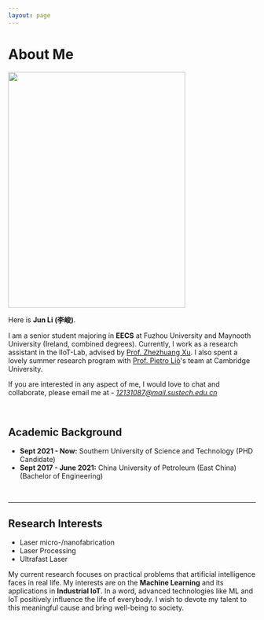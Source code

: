 ```yaml
---
layout: page
---
```


# About Me

<img src="https://junli.com/junli.jpg" class="floatpic" width="360" height="480">

Here is **Jun Li (李峻)**.

I am a senior student majoring in **EECS** at Fuzhou University and Maynooth University (Ireland, combined degrees). Currently, I work as a research assistant in the IIoT-Lab, advised by [Prof. Zhezhuang Xu](https://www.researchgate.net/profile/Zhezhuang-Xu). I also spent a lovely summer research program with [Prof. Pietro Liò](https://www.cl.cam.ac.uk/~pl219/)'s team at Cambridge University.

If you are interested in any aspect of me, I would love to chat and collaborate, please email me at - *12131087@mail.sustech.edu.cn*

<br>

## Academic Background

- **Sept 2021 - Now:** Southern University of Science and Technology (PHD Candidate)
- **Sept 2017 - June 2021:** China University of Petroleum (East China) (Bachelor of Engineering)

<br>

---

## Research Interests

- Laser micro-/nanofabrication
- Laser Processing
- Ultrafast Laser

My current research focuses on practical problems that artificial intelligence faces in real life. My interests are on the **Machine Learning** and its applications in **Industrial IoT**. In a word, advanced technologies like ML and IoT positively influence the life of everybody.  I wish to devote my talent to this meaningful cause and bring well-being to society.

<br>